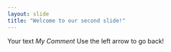 ```yaml
---
layout: slide
title: "Welcome to our second slide!"
---
```

Your text *My Comment*
Use the left arrow to go back!
